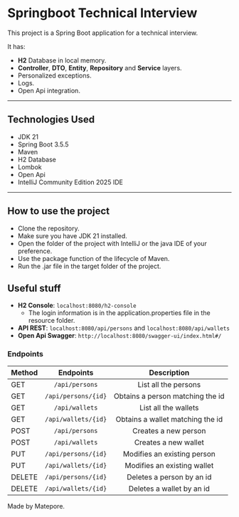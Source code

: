 # Springboot Technical Interview

This project is a Spring Boot application for a technical interview.

It has:
- **H2** Database in local memory.
- **Controller**, **DTO**, **Entity**, **Repository** and **Service** layers.
- Personalized exceptions.
- Logs.
- Open Api integration.

---

## Technologies Used
- JDK 21
- Spring Boot 3.5.5
- Maven
- H2 Database
- Lombok
- Open Api
- IntelliJ Community Edition 2025 IDE

---

## How to use the project
- Clone the repository.
- Make sure you have JDK 21 installed.
- Open the folder of the project with IntelliJ or the java IDE of your preference.
- Use the package function of the lifecycle of Maven.
- Run the .jar file in the target folder of the project.

## Useful stuff
- **H2 Console**: `localhost:8080/h2-console`
    - The login information is in the application.properties file in the resource folder.
- **API REST**: `localhost:8080/api/persons` and `localhost:8080/api/wallets`
- **Open Api Swagger**: `http://localhost:8080/swagger-ui/index.html#/`

### Endpoints

| Method |  Endpoints  | Description |
|:-----|:--------:|:------:|
| GET   | `/api/persons` | List all the persons |
| GET   |  `/api/persons/{id}`  |   Obtains a person matching the id |
| GET   | `/api/wallets` |    List all the wallets |
| GET   | `/api/wallets/{id}` |    Obtains a wallet matching the id |
| POST   | `/api/persons` |    Creates a new person |
| POST   | `/api/wallets` |    Creates a new wallet |
| PUT   | `/api/persons/{id}` |    Modifies an existing person |
| PUT   | `/api/wallets/{id}` |    Modifies an existing wallet |
| DELETE   | `/api/persons/{id}` |    Deletes a person by an id |
| DELETE   | `/api/wallets/{id}` |    Deletes a wallet by an id |

Made by Matepore.